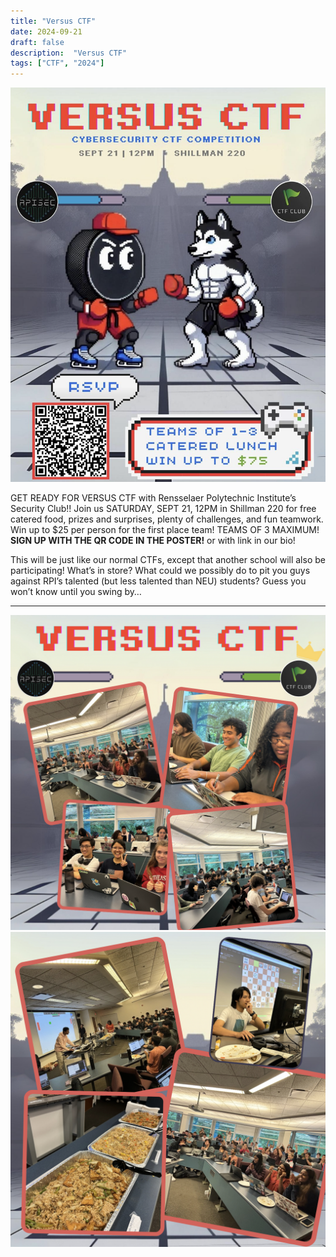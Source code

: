 ```yaml
---
title: "Versus CTF"
date: 2024-09-21
draft: false
description:  "Versus CTF"
tags: ["CTF", "2024"]
---
```


![featured](featured.png)

GET READY FOR VERSUS CTF with Rensselaer Polytechnic Institute’s Security Club!! Join us SATURDAY, SEPT 21, 12PM in Shillman 220 for free catered food, prizes and surprises, plenty of challenges, and fun teamwork. Win up to $25 per person for the first place team! TEAMS OF 3 MAXIMUM! **SIGN UP WITH THE QR CODE IN THE POSTER!** or with link in our bio!

This will be just like our normal CTFs, except that another school will also be participating! What’s in store? What could we possibly do to pit you guys against RPI’s talented (but less talented than NEU) students? Guess you won’t know until you swing by…

---

![versus](versus1.png)
![versus](versus2.png)
